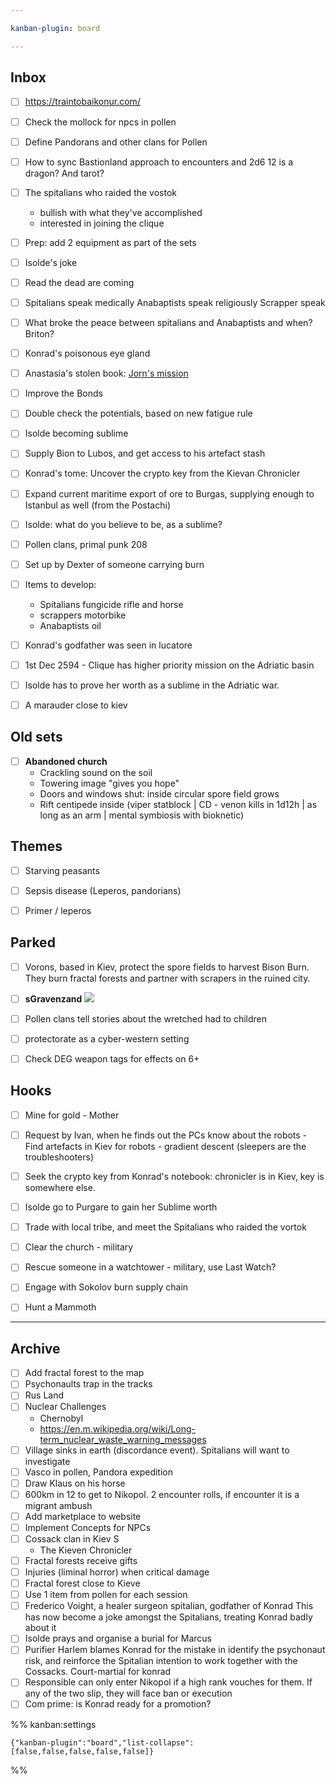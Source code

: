 ```yaml
---

kanban-plugin: board

---
```


## Inbox

- [ ] https://traintobaikonur.com/
- [ ] Check the mollock for npcs in pollen
- [ ] Define Pandorans and other clans for Pollen
- [ ] How to sync Bastionland approach to encounters and 2d6 12 is a dragon? And tarot?
- [ ] The spitalians who raided the vostok
	- bullish with what they've accomplished
	- interested in joining the clique
- [ ] Prep: add 2 equipment as part of the sets
- [ ] Isolde's joke
- [ ] Read the dead are coming
- [ ] Spitalians speak medically
	Anabaptists speak religiously 
	Scrapper speak
- [ ] What broke the peace between spitalians and Anabaptists and when? Briton?
- [ ] Konrad's poisonous eye gland
- [ ] Anastasia's stolen book: [Jorn's mission](prokhor.md#just-journal-entries)
- [ ] Improve the Bonds
- [ ] Double check the potentials, based on new fatigue rule
- [ ] Isolde becoming sublime
- [ ] Supply Bion to Lubos, and get access to his artefact stash
- [ ] Konrad's tome: Uncover the crypto key from the Kievan Chronicler
- [ ] Expand current maritime export of ore to Burgas, supplying enough to Istanbul as well (from the Postachi)
- [ ] Isolde: what do you believe to be, as a sublime?
- [ ] Pollen clans, primal punk 208
- [ ] Set up by Dexter of someone carrying burn
- [ ] Items to develop:
	- Spitalians fungicide rifle and horse 
	- scrappers motorbike
	- Anabaptists oil
- [ ] Konrad's godfather was seen in lucatore
- [ ] 1st Dec 2594 - Clique has higher priority mission on the Adriatic basin
- [ ] Isolde has to prove her worth as a sublime in the Adriatic war.
- [ ] A marauder close to kiev


## Old sets

- [ ] **Abandoned church**
	- Crackling sound on the soil
	- Towering image "gives you hope"
	- Doors and windows shut: inside circular spore field grows
	- Rift centipede inside (viper statblock | CD - venon kills in 1d12h | as long as an arm | mental symbiosis with bioknetic)


## Themes

- [ ] Starving peasants
- [ ] Sepsis disease (Leperos, pandorians)
- [ ] Primer / leperos


## Parked

- [ ] Vorons, based in Kiev, protect the spore fields to harvest Bison Burn. They burn fractal forests and partner with scrapers in the ruined city.
- [ ] **sGravenzand**
	![](https://i.imgur.com/JwqFke9.png)
- [ ] Pollen clans tell stories about the wretched had to children
- [ ] protectorate as a cyber-western setting
- [ ] Check DEG weapon tags for effects on 6+


## Hooks

- [ ] Mine for gold - Mother
- [ ] Request by Ivan, when he finds out the PCs know about the robots - Find artefacts in Kiev for robots - gradient descent (sleepers are the troubleshooters)
- [ ] Seek the crypto key from Konrad's notebook: chronicler is in Kiev, key is somewhere else.
- [ ] Isolde go to Purgare to gain her Sublime worth
- [ ] Trade with local tribe, and meet the Spitalians who raided the vortok
- [ ] Clear the church - military
- [ ] Rescue someone in a watchtower - military, use Last Watch?
- [ ] Engage with Sokolov burn supply chain
- [ ] Hunt a Mammoth


***

## Archive

- [ ] Add fractal forest to the map
- [ ] Psychonaults trap in the tracks
- [ ] Rus Land
- [ ] Nuclear Challenges
	- Chernobyl
	- https://en.m.wikipedia.org/wiki/Long-term_nuclear_waste_warning_messages
- [ ] Village sinks in earth (discordance event). Spitalians will want to investigate
- [ ] Vasco in pollen, Pandora expedition
- [ ] Draw Klaus on his horse
- [ ] 600km in 12 to get to Nikopol. 2 encounter rolls, if encounter it is a migrant ambush
- [ ] Add marketplace to website
- [ ] Implement Concepts for NPCs
- [ ] Cossack clan in Kiev S
	- The Kieven Chronicler
- [ ] Fractal forests receive gifts
- [ ] Injuries (liminal horror) when critical damage
- [ ] Fractal forest close to Kieve
- [ ] Use 1 item from pollen for each session
- [ ] Frederico Voight, a healer surgeon spitalian, godfather of Konrad
	This has now become a joke amongst the Spitalians, treating Konrad badly about it
- [ ] Isolde prays and organise a burial for Marcus
- [ ] Purifier Harlem blames Konrad for the mistake in identify the psychonaut risk, and reinforce the Spitalian intention to work together with the Cossacks. Court-martial for konrad
- [ ] Responsible can only enter Nikopol if a high rank vouches for them. If any of the two slip, they will face ban or execution
- [ ] Com prime: is Konrad ready for a promotion?

%% kanban:settings
```
{"kanban-plugin":"board","list-collapse":[false,false,false,false,false]}
```
%%